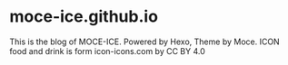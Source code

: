 # moce-ice.github.io
This is the blog of MOCE-ICE.
Powered by Hexo, Theme by Moce.
ICON food and drink is form icon-icons.com by CC BY 4.0